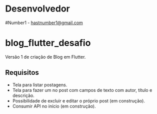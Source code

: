 # Desenvolvedor

#Number1 - hastnumber1@gmail.com

# blog_flutter_desafio

Versão 1 de criação de Blog em Flutter.

## Requisitos

- Tela para listar postagens.
- Tela para fazer um no post com campos de texto com autor, título e descrição.
- Possibilidade de excluir e editar o próprio post (em construção).
- Consumir API no início (em construção).






